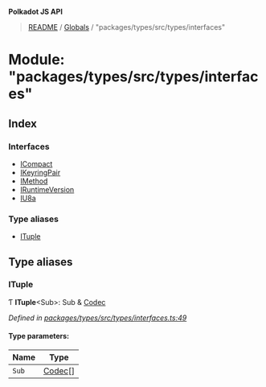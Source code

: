 **Polkadot JS API**

> [README](../README.md) / [Globals](../globals.md) / "packages/types/src/types/interfaces"

# Module: "packages/types/src/types/interfaces"

## Index

### Interfaces

* [ICompact](../interfaces/_packages_types_src_types_interfaces_.icompact.md)
* [IKeyringPair](../interfaces/_packages_types_src_types_interfaces_.ikeyringpair.md)
* [IMethod](../interfaces/_packages_types_src_types_interfaces_.imethod.md)
* [IRuntimeVersion](../interfaces/_packages_types_src_types_interfaces_.iruntimeversion.md)
* [IU8a](../interfaces/_packages_types_src_types_interfaces_.iu8a.md)

### Type aliases

* [ITuple](_packages_types_src_types_interfaces_.md#ituple)

## Type aliases

### ITuple

Ƭ  **ITuple**\<Sub>: Sub & [Codec](../interfaces/_packages_types_src_types_codec_.codec.md)

*Defined in [packages/types/src/types/interfaces.ts:49](https://github.com/polkadot-js/api/blob/e055438c5/packages/types/src/types/interfaces.ts#L49)*

#### Type parameters:

Name | Type |
------ | ------ |
`Sub` | [Codec](../interfaces/_packages_types_src_types_codec_.codec.md)[] |
